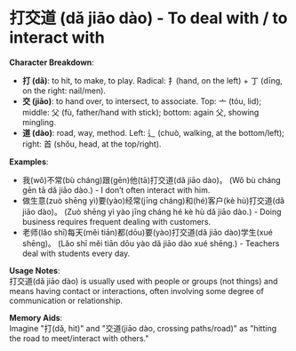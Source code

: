 # **打交道 (dǎ jiāo dào) - To deal with / to interact with**

**Character Breakdown**:  
- **打 (dǎ)**: to hit, to make, to play. Radical: 扌(hand, on the left) + 丁 (dīng, on the right: nail/men).  
- **交 (jiāo)**: to hand over, to intersect, to associate. Top: 亠 (tóu, lid); middle: 父 (fù, father/hand with stick); bottom: again 父, showing mingling.  
- **道 (dào)**: road, way, method. Left: 辶 (chuò, walking, at the bottom/left); right: 首 (shǒu, head, at the top/right).

**Examples**:  
- 我(wǒ)不常(bù cháng)跟(gēn)他(tā)打交道(dǎ jiāo dào)。 (Wǒ bù cháng gēn tā dǎ jiāo dào.) - I don’t often interact with him.  
- 做生意(zuò shēng yì)要(yào)经常(jīng cháng)和(hé)客户(kè hù)打交道(dǎ jiāo dào)。 (Zuò shēng yì yào jīng cháng hé kè hù dǎ jiāo dào.) - Doing business requires frequent dealing with customers.  
- 老师(lǎo shī)每天(měi tiān)都(dōu)要(yào)打交道(dǎ jiāo dào)学生(xué shēng)。 (Lǎo shī měi tiān dōu yào dǎ jiāo dào xué shēng.) - Teachers deal with students every day.

**Usage Notes**:  
打交道(dǎ jiāo dào) is usually used with people or groups (not things) and means having contact or interactions, often involving some degree of communication or relationship.

**Memory Aids**:  
Imagine "打(dǎ, hit)" and "交道(jiāo dào, crossing paths/road)" as "hitting the road to meet/interact with others."